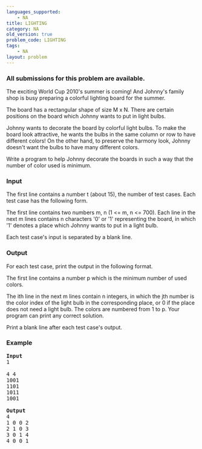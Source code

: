 ```yaml
---
languages_supported:
    - NA
title: LIGHTING
category: NA
old_version: true
problem_code: LIGHTING
tags:
    - NA
layout: problem
---
```

###  All submissions for this problem are available. 

The exciting World Cup 2010's summer is coming! And Johnny's family shop is busy preparing a colorful lighting board for the summer.

The board has a rectangular shape of size M x N. There are certain positions on the board which Johnny wants to put in light bulbs.

Johnny wants to decorate the board by colorful light bulbs. To make the board look attractive, he wants the bulbs in the same column or row to have different colors! On the other hand, to preserve the harmony look, Johnny doesn't want the bulbs to have many different colors.

Write a program to help Johnny decorate the boards in such a way that the number of color used is minimum.

### Input

The first line contains a number t (about 15), the number of test cases. Each test case has the following form.

The first line contains two numbers m, n (1 <= m, n <= 700). Each line in the next m lines contains n characters '0' or '1' representing the board, in which '1' denotes a place which Johnny wants to put in a light bulb.

Each test case's input is separated by a blank line.

### Output

For each test case, print the output in the following format.

The first line contains a number p which is the minimum number of used colors.

The ith line in the next m lines contain n integers, in which the jth number is the color index of the light bulb in the corresponding place, or 0 if the place does not need a light bulb. The colors are numbered from 1 to p. Your program can print any correct solution.

Print a blank line after each test case's output.

### Example

<pre><b>Input</b>
1

4 4
1001
1101 
1011
1001

<b>Output</b>
4
1 0 0 2 
2 1 0 3 
3 0 1 4 
4 0 0 1 
</pre>